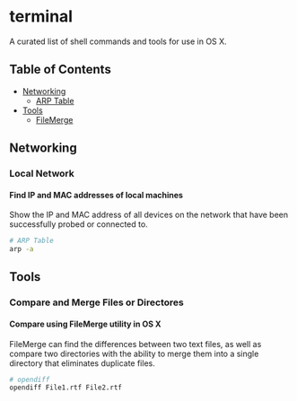 # terminal
A curated list of shell commands and tools for use in OS X.

## Table of Contents
- [Networking](#networking)
    - [ARP Table](#arptable)
- [Tools](#tools)
    - [FileMerge](#filemerge)

## Networking

### Local Network

#### Find IP and MAC addresses of local machines
Show the IP and MAC address of all devices on the network that have been successfully probed or connected to.
```bash
# ARP Table
arp -a
```

## Tools

### Compare and Merge Files or Directores

#### Compare using FileMerge utility in OS X
FileMerge can find the differences between two text files, as well as compare two directories with the ability to merge them into a single directory that eliminates duplicate files.
```bash
# opendiff
opendiff File1.rtf File2.rtf
```
